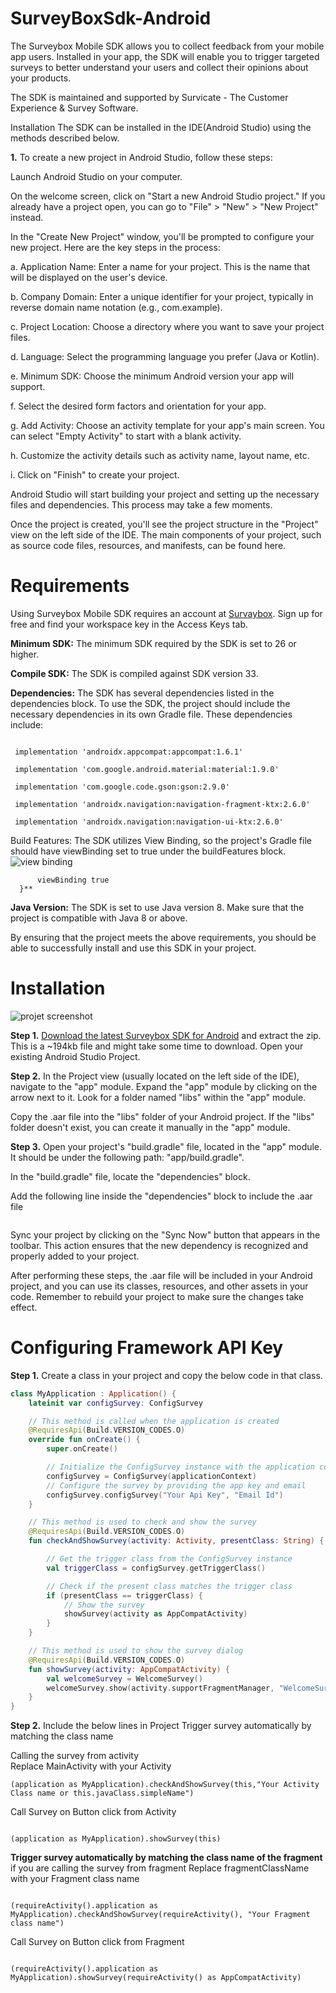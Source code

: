 # SurveyBoxSdk-Android
The Surveybox Mobile SDK allows you to collect feedback from your mobile app users. Installed in your app, the SDK will enable you to trigger targeted surveys to better understand your users and collect their opinions about your products.

The SDK is maintained and supported by Survicate - The Customer Experience & Survey Software.

Installation The SDK can be installed in the IDE(Android Studio) using the methods described below.

**1.** To create a new project in Android Studio, follow these steps:

Launch Android Studio on your computer.

On the welcome screen, click on "Start a new Android Studio project." If you already have a project open, you can go to "File" > "New" > "New Project" instead.

In the "Create New Project" window, you'll be prompted to configure your new project. Here are the key steps in the process:

a. Application Name: Enter a name for your project. This is the name that will be displayed on the user's device.

b. Company Domain: Enter a unique identifier for your project, typically in reverse domain name notation (e.g., com.example).

c. Project Location: Choose a directory where you want to save your project files.

d. Language: Select the programming language you prefer (Java or Kotlin).

e. Minimum SDK: Choose the minimum Android version your app will support.

f. Select the desired form factors and orientation for your app.

g. Add Activity: Choose an activity template for your app's main screen. You can select "Empty Activity" to start with a blank activity.

h. Customize the activity details such as activity name, layout name, etc.

i. Click on "Finish" to create your project.

Android Studio will start building your project and setting up the necessary files and dependencies. This process may take a few moments.

Once the project is created, you'll see the project structure in the "Project" view on the left side of the IDE. The main components of your project, such as source code files, resources, and manifests, can be found here.





# Requirements

Using Surveybox Mobile SDK requires an account at [Survaybox](https://surveybox.io/). Sign up for free and find your workspace key in the Access Keys tab.

**Minimum SDK:** The minimum SDK required by the SDK is set to 26 or higher.

**Compile SDK:** The SDK is compiled against SDK version 33. 

**Dependencies:** The SDK has several dependencies listed in the dependencies block. To use the SDK, the project should include the necessary dependencies in its own Gradle file. These dependencies include:

```implementation 'androidx.core:core-ktx:1.10.1'

 implementation 'androidx.appcompat:appcompat:1.6.1'

 implementation 'com.google.android.material:material:1.9.0'

 implementation 'com.google.code.gson:gson:2.9.0'

 implementation 'androidx.navigation:navigation-fragment-ktx:2.6.0'

 implementation 'androidx.navigation:navigation-ui-ktx:2.6.0'
```

Build Features: The SDK utilizes View Binding, so the project's Gradle file should have viewBinding set to true under the buildFeatures block.
![view binding](https://github.com/surveybox-io/SurveyBoxSdk-Android/assets/79449782/bcaade5e-bfeb-42c1-8f8d-76a80d496ac4)

  ```**buildFeatures{
        viewBinding true
    }**
  ```


**Java Version:** The SDK is set to use Java version 8. Make sure that the project is compatible with Java 8 or above.

By ensuring that the project meets the above requirements, you should be able to successfully install and use this SDK in your project.

# Installation
![projet screenshot](https://github.com/surveybox-io/SurveyBoxSdk-Android/assets/79449782/644d8bfd-284a-498a-b9dc-a8ddbb2fe014)


**Step 1.** [Download the latest Surveybox SDK for Android](https://github.com/surveybox-io/SurveyBoxSdk-Android)
 and extract the zip. This is a ~194kb file and might take some time to download.
Open your existing Android Studio Project.

**Step 2.** In the Project view (usually located on the left side of the IDE), navigate to the "app" module.
Expand the "app" module by clicking on the arrow next to it.
Look for a folder named "libs" within the "app" module. 

Copy the .aar file into the "libs" folder of your Android project. If the "libs" folder doesn't exist, you can create it manually in the "app" module.

**Step 3.** Open your project's "build.gradle" file, located in the "app" module. It should be under the following path: "app/build.gradle".

In the "build.gradle" file, locate the "dependencies" block.

 Add the following line inside the "dependencies" block to include the .aar file
 
```implementation files('libs/surveybox-debug.aar')
```

Sync your project by clicking on the "Sync Now" button that appears in the toolbar. This action ensures that the new dependency is recognized and properly added to your project.

After performing these steps, the .aar file will be included in your Android project, and you can use its classes, resources, and other assets in your code. Remember to rebuild your project to make sure the changes take effect.


# Configuring Framework API Key

**Step 1.** Create a class in your project and copy the below code in that class.

```kotlin scrollbar
class MyApplication : Application() {
    lateinit var configSurvey: ConfigSurvey

    // This method is called when the application is created
    @RequiresApi(Build.VERSION_CODES.O)
    override fun onCreate() {
        super.onCreate()

        // Initialize the ConfigSurvey instance with the application context
        configSurvey = ConfigSurvey(applicationContext)
        // Configure the survey by providing the app key and email
        configSurvey.configSurvey("Your Api Key", "Email Id")
    }

    // This method is used to check and show the survey
    @RequiresApi(Build.VERSION_CODES.O)
    fun checkAndShowSurvey(activity: Activity, presentClass: String) {

        // Get the trigger class from the ConfigSurvey instance
        val triggerClass = configSurvey.getTriggerClass()

        // Check if the present class matches the trigger class
        if (presentClass == triggerClass) {
            // Show the survey
            showSurvey(activity as AppCompatActivity)
        }
    }

    // This method is used to show the survey dialog
    @RequiresApi(Build.VERSION_CODES.O)
    fun showSurvey(activity: AppCompatActivity) {
        val welcomeSurvey = WelcomeSurvey()
        welcomeSurvey.show(activity.supportFragmentManager, "WelcomeSurvey")
    }
}
```

**Step 2.** Include the below lines in Project
Trigger survey  automatically by matching the class name
  
Calling the survey from activity  
  Replace MainActivity with your Activity 
 ```
 (application as MyApplication).checkAndShowSurvey(this,"Your Activity Class name or this.javaClass.simpleName")
 
```

Call Survey on Button click from Activity

  ``` 
  
  (application as MyApplication).showSurvey(this) 
  
  ```
 
 **Trigger survey  automatically by matching the class name of the fragment**
  if you are calling the survey from fragment 
  Replace fragmentClassName with your Fragment class name

```

(requireActivity().application as MyApplication).checkAndShowSurvey(requireActivity(), "Your Fragment class name")

```

Call Survey on Button click from Fragment

 ```
 
(requireActivity().application as MyApplication).showSurvey(requireActivity() as AppCompatActivity)

 ```
 





